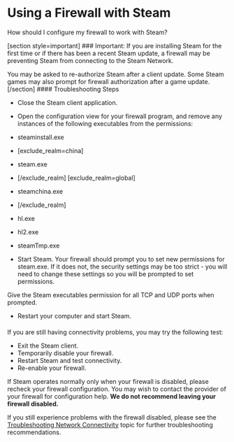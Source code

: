 # Using a Firewall with Steam

How should I configure my firewall to work with Steam?  
  
[section style=important] ### Important:
If you are installing Steam for the first time or if there has been a recent Steam update, a firewall may be preventing Steam from connecting to the Steam Network.  
  
You may be asked to re-authorize Steam after a client update. Some Steam games may also prompt for firewall authorization after a game update.[/section] #### Troubleshooting Steps

* Close the Steam client application.
* Open the configuration view for your firewall program, and remove any instances of the following executables from the permissions:  

* steaminstall.exe
*  [exclude_realm=china]
* steam.exe
* [/exclude_realm]  		[exclude_realm=global]
* steamchina.exe
* [/exclude_realm]
* hl.exe
* hl2.exe
* steamTmp.exe
* Start Steam. Your firewall should prompt you to set new permissions for steam.exe. If it does not, the security settings may be too strict - you will need to change these settings so you will be prompted to set permissions.  
  
Give the Steam executables permission for all TCP and UDP ports when prompted.
* Restart your computer and start Steam.

  ####   
If you are still having connectivity problems, you may try the following test:  

* Exit the Steam client.
* Temporarily disable your firewall.
* Restart Steam and test connectivity.
* Re-enable your firewall.

  
If Steam operates normally only when your firewall is disabled, please recheck your firewall configuration. You may wish to contact the provider of your firewall for configuration help. **We do not recommend leaving your firewall disabled.**  
  
If you still experience problems with the firewall disabled, please see the [Troubleshooting Network Connectivity](https://help.steampowered.com/en/faqs/view/669A-2F68-D1D1-A5EC) topic for further troubleshooting recommendations.  
  
